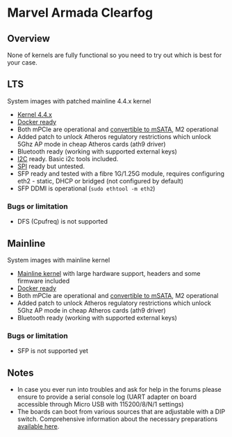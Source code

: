 # Marvel Armada Clearfog #

## Overview ##

None of kernels are fully functional so you need to try out which is best for your case.

## LTS ##
System images with patched mainline 4.4.x kernel

- [Kernel 4.4.x](https://github.com/moonman/linux-stable)
- [Docker ready](User-Guide_Advanced-Features/#how-to-run-docker)
- Both mPCIe are operational and [convertible to mSATA](https://github.com/igorpecovnik/lib/tree/master/patch/u-boot/u-boot-armada), M2 operational
- Added patch to unlock Atheros regulatory restrictions which unlock 5Ghz AP mode in cheap Atheros cards (ath9 driver)
- Bluetooth ready (working with supported external keys)
- [I2C](http://en.wikipedia.org/wiki/I%C2%B2C) ready. Basic i2c tools included.
- [SPI](http://en.wikipedia.org/wiki/Serial_Peripheral_Interface_Bus) ready but untested.
- SFP ready and tested with a fibre 1G/1.25G module, requires configuring eth2 - static, DHCP or bridged (not configured by default)
- SFP DDMI is operational (`sudo ethtool -m eth2`)

### Bugs or limitation ###

- DFS (Cpufreq) is not supported

## Mainline ##
System images with mainline kernel

- [Mainline kernel](http://www.kernel.org/) with large hardware support, headers and some firmware included
- [Docker ready](User-Guide_Advanced-Features/#how-to-run-docker)
- Both mPCIe are operational and [convertible to mSATA](https://github.com/igorpecovnik/lib/tree/master/patch/u-boot/u-boot-armada), M2 operational
- Added patch to unlock Atheros regulatory restrictions which unlock 5Ghz AP mode in cheap Atheros cards (ath9 driver)
- Bluetooth ready (working with supported external keys)

### Bugs or limitation ###

- SFP is not supported yet

## Notes

- In case you ever run into troubles and ask for help in the forums please ensure to provide a serial console log (UART adapter on board accessible through Micro USB with 115200/8/N/1 settings)
- The boards can boot from various sources that are adjustable with a DIP switch. Comprehensive information about the necessary preparations [available here](https://github.com/nightseas/arm_applications/blob/master/doc/getting_started_with_clearfog_base.md).
